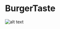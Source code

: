 # BurgerTaste


![alt text]([http://url/to/img.png](https://github.com/MEminUlusoy/BurgerTaste/blob/main/b1.png)https://github.com/MEminUlusoy/BurgerTaste/blob/main/b1.png)
